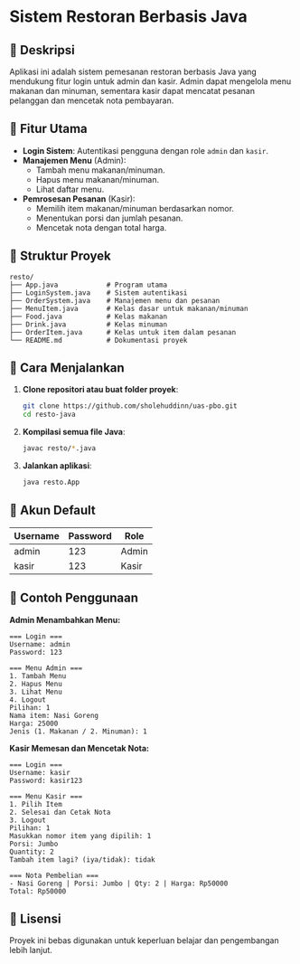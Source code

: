 # Sistem Restoran Berbasis Java

## 📌 Deskripsi

Aplikasi ini adalah sistem pemesanan restoran berbasis Java yang mendukung fitur login untuk admin dan kasir. Admin dapat mengelola menu makanan dan minuman, sementara kasir dapat mencatat pesanan pelanggan dan mencetak nota pembayaran.

## 🚀 Fitur Utama

- **Login Sistem**: Autentikasi pengguna dengan role `admin` dan `kasir`.
- **Manajemen Menu** (Admin):
  - Tambah menu makanan/minuman.
  - Hapus menu makanan/minuman.
  - Lihat daftar menu.
- **Pemrosesan Pesanan** (Kasir):
  - Memilih item makanan/minuman berdasarkan nomor.
  - Menentukan porsi dan jumlah pesanan.
  - Mencetak nota dengan total harga.

## 📂 Struktur Proyek

```
resto/
├── App.java            # Program utama
├── LoginSystem.java    # Sistem autentikasi
├── OrderSystem.java    # Manajemen menu dan pesanan
├── MenuItem.java       # Kelas dasar untuk makanan/minuman
├── Food.java           # Kelas makanan
├── Drink.java          # Kelas minuman
├── OrderItem.java      # Kelas untuk item dalam pesanan
└── README.md           # Dokumentasi proyek
```

## 🔧 Cara Menjalankan

1. **Clone repositori atau buat folder proyek**:
   ```sh
   git clone https://github.com/sholehuddinn/uas-pbo.git
   cd resto-java
   ```
2. **Kompilasi semua file Java**:
   ```sh
   javac resto/*.java
   ```
3. **Jalankan aplikasi**:
   ```sh
   java resto.App
   ```

## 👤 Akun Default

| Username | Password | Role  |
| -------- | -------- | ----- |
| admin    | 123      | Admin |
| kasir    | 123      | Kasir |

## 📌 Contoh Penggunaan

**Admin Menambahkan Menu:**

```
=== Login ===
Username: admin
Password: 123

=== Menu Admin ===
1. Tambah Menu
2. Hapus Menu
3. Lihat Menu
4. Logout
Pilihan: 1
Nama item: Nasi Goreng
Harga: 25000
Jenis (1. Makanan / 2. Minuman): 1
```

**Kasir Memesan dan Mencetak Nota:**

```
=== Login ===
Username: kasir
Password: kasir123

=== Menu Kasir ===
1. Pilih Item
2. Selesai dan Cetak Nota
3. Logout
Pilihan: 1
Masukkan nomor item yang dipilih: 1
Porsi: Jumbo
Quantity: 2
Tambah item lagi? (iya/tidak): tidak

=== Nota Pembelian ===
- Nasi Goreng | Porsi: Jumbo | Qty: 2 | Harga: Rp50000
Total: Rp50000
```

## 📌 Lisensi

Proyek ini bebas digunakan untuk keperluan belajar dan pengembangan lebih lanjut.

